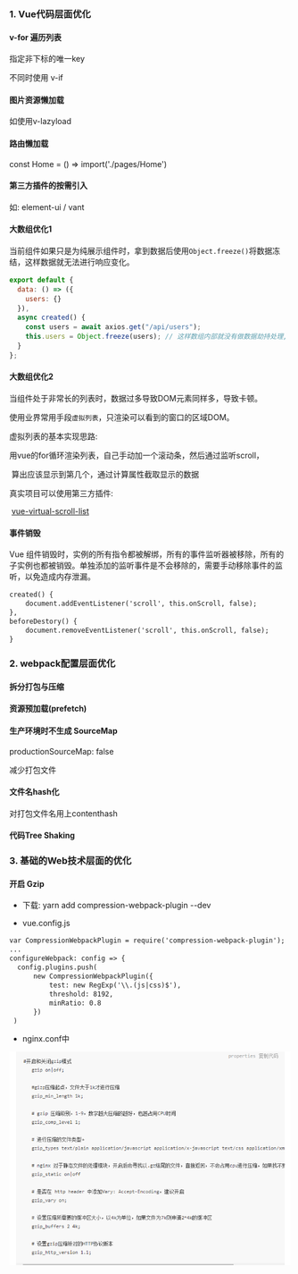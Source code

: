 ### 1. Vue代码层面优化

####  v-for 遍历列表

指定非下标的唯一key

不同时使用 v-if

#### 图片资源懒加载

如使用v-lazyload

#### 路由懒加载

const Home = () => import('./pages/Home')

#### 第三方插件的按需引入

如: element-ui / vant 

#### 大数组优化1

当前组件如果只是为纯展示组件时，拿到数据后使用`Object.freeze()`将数据冻结，这样数据就无法进行响应变化。

```js
export default {
  data: () => ({
    users: {}
  }),
  async created() {
    const users = await axios.get("/api/users");
    this.users = Object.freeze(users); // 这样数组内部就没有做数据劫持处理, 效率更高
  }
};
```



#### 大数组优化2

当组件处于非常长的列表时，数据过多导致DOM元素同样多，导致卡顿。

使用业界常用手段`虚拟列表`，只渲染可以看到的窗口的区域DOM。

虚拟列表的基本实现思路:

​    用vue的for循环渲染列表，自己手动加一个滚动条，然后通过监听scroll，

​    算出应该显示到第几个，通过计算属性截取显示的数据

真实项目可以使用第三方插件:

​	[vue-virtual-scroll-list](https://github.com/tangbc/vue-virtual-scroll-list)

#### 事件销毁

Vue 组件销毁时，实例的所有指令都被解绑，所有的事件监听器被移除，所有的子实例也都被销毁。单独添加的监听事件是不会移除的，需要手动移除事件的监听，以免造成内存泄漏。

```
created() {
	document.addEventListener('scroll', this.onScroll, false);
},
beforeDestory() {
	document.removeEventListener('scroll', this.onScroll, false);
}
```

### 

### 2. webpack配置层面优化

#### 拆分打包与压缩



#### 资源预加载(prefetch)

#### 生产环境时不生成 SourceMap

productionSourceMap: false

减少打包文件

#### 文件名hash化

对打包文件名用上contenthash

#### 代码Tree Shaking



### 3. 基础的Web技术层面的优化

#### 开启 Gzip

- 下载: yarn add compression-webpack-plugin --dev

- vue.config.js

```
var CompressionWebpackPlugin = require('compression-webpack-plugin');
...
configureWebpack: config => {
  config.plugins.push(
      new CompressionWebpackPlugin({
          test: new RegExp('\\.(js|css)$'),
          threshold: 8192,
          minRatio: 0.8
      })
 )
```

- nginx.conf中

![image-20201104204956356](.\images\gzip.png)

